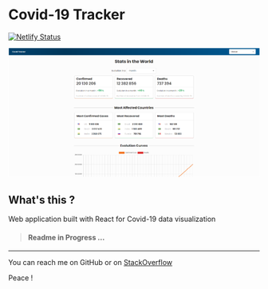 # Covid-19 Tracker

[![Netlify Status](https://api.netlify.com/api/v1/badges/bd5bd5b5-b5c9-4a78-aa26-703b1ab0310b/deploy-status)](https://app.netlify.com/sites/covid-trackerz/deploys)

![alt Gif du projet InspiQuotesv2](src/public/assets/img/covid-tracker.png)

## What's this ?
Web application built with React for Covid-19 data visualization


> #### Readme in Progress ...


---------------- 

You can reach me on GitHub or on [StackOverflow](https://stackoverflow.com/users/13077371/mkds17)

Peace ! 
